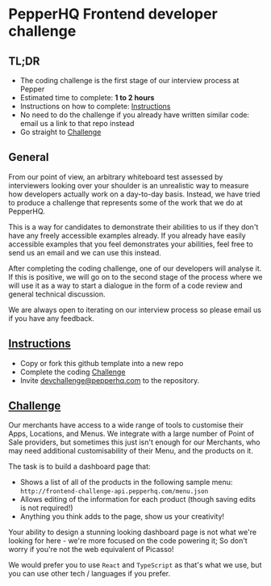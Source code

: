 # PepperHQ Frontend developer challenge

## TL;DR
* The coding challenge is the first stage of our interview process at Pepper
* Estimated time to complete: **1 to 2 hours**
* Instructions on how to complete: [Instructions](#instructions)
* No need to do the challenge if you already have written similar code: email us a link to that repo instead
* Go straight to [Challenge](#challenge)

## General
From our point of view, an arbitrary whiteboard test assessed by interviewers looking over your shoulder is an unrealistic way to measure how developers actually work on a day-to-day basis. Instead, we have tried to produce a challenge that represents some of the work that we do at PepperHQ.

This is a way for candidates to demonstrate their abilities to us if they don't have any freely accessible examples already. If you already have easily accessible examples that you feel demonstrates your abilities, feel free to send us an email and we can use this instead. 

After completing the coding challenge, one of our developers will analyse it. If this is positive, we will go on to the second stage of the process where we will use it as a way to start a dialogue in the form of a code review and general technical discussion.

We are always open to iterating on our interview process so please email us if you have any feedback.

## [Instructions](#instructions)

* Copy or fork this github template into a new repo
* Complete the coding [Challenge](#challenge)
* Invite devchallenge@pepperhq.com to the repository.

## [Challenge](#challenge)

Our merchants have access to a wide range of tools to customise their Apps, Locations, and Menus. We integrate with a large number of Point of Sale providers, but sometimes this just isn't enough for our Merchants, who may need additional customisability of their Menu, and the products on it.

The task is to build a dashboard page that:
* Shows a list of all of the products in the following sample menu: `http://frontend-challenge-api.pepperhq.com/menu.json`
* Allows editing of the information for each product (though saving edits is not required!)
* Anything you think adds to the page, show us your creativity!

Your ability to design a stunning looking dashboard page is not what we're looking for here - we're more focused on the code powering it; So don't worry if you're not the web equivalent of Picasso!

We would prefer you to use `React` and `TypeScript` as that's what we use, but you can use other tech / languages if you prefer.

